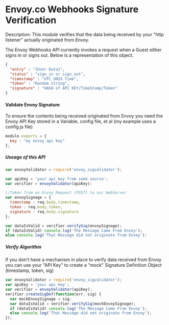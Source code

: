 # Envoy.co Webhooks Signature Verification
Description: This module verifies that the data being received by your "http listener" actually originated from Envoy.

The Envoy Webhooks API currently invokes a request when a Guest either signs in or signs out. Below is a representation of this object.

```json
{
  "entry" : "{User Data}",
  "status" : "sign_in or sign_out",
  "timestamp" : "UTC UNIX Time",
  "token" : "Random String",
  "signature" : "HASH of API KEY/TimeStamp/Token"
}
```

#### Validate Envoy Signature

To ensure the contents being received originated from Envoy you need the Envoy API Key stored in a Variable, config file, et al (my example uses a config.js file)

```javascript
module.exports = {
  key : "my envoy api key"
};
```

##### Useage of this API

```javascript
var envoyValidator = require('envoy_sigvalidator');

var apiKey = 'your api key from some source';
var verifier = envoyValidator(apiKey);

//Taken from an Envoy Request (POST) to our WebServer
var envoySignage = {
  timestamp : req.body.timestamp,
  token : req.body.token,
  signature : req.body.signature
};

var dataIsValid = verifier.verifySig(envoySignage);
if (dataIsValid) console.log('The Message Came From Envoy');
else console.log('That Message did not originate from Envoy');
```

##### Verify Algorithm

If you don't have a mechanism in place to verify data received from Envoy you can use your "API Key" to create a "mock" Signature Definition Object (timestamp, token, sig)

```javascript
var envoyValidator = require('envoy_sigvalidator');
var apiKey = 'your api key';
var verifier = envoyValidator(apiKey);
verifier.createSigDef(function(err, sig) {
  var mockEnvoySignage = sig;
  var dataIsValid = verifier.verifySig(mockEnvoySignage);
  if (dataIsValid) console.log('The Message Came From Envoy');
  else console.log('That Message did not originate from Envoy');
});
```
